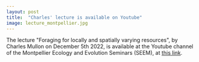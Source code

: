 ```yaml
---
layout: post
title:  "Charles' lecture is available on Youtube"
image: lecture_montpellier.jpg
---
```


The lecture "Foraging for locally and spatially varying resources", by Charles Mullon on December 5th 2022, is available at the Youtube channel of the Montpellier Ecology and Evolution Seminars (SEEM), at [this link](https://www.youtube.com/watch?v=LcuawnLZVps).

